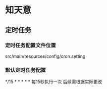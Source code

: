 # 知天意

## 定时任务
### 定时任务配置文件位置
src/main/resources/config/cron.setting
### 默认定时任务配置
*/15 * * * * * 
每15秒执行一次
后续需根据实际更改